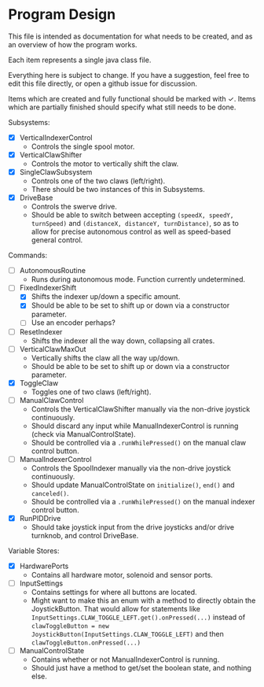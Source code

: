 Program Design
===

This file is intended as documentation for what needs to be created, and as an overview of how the program works.

Each item represents a single java class file.

Everything here is subject to change. If you have a suggestion, feel free to edit this file directly, or open a github issue for discussion.

Items which are created and fully functional should be marked with ✓. Items which are partially finished should specify what still needs to be done.

Subsystems:

- [x] VerticalIndexerControl
  - Controls the single spool motor.
- [x] VerticalClawShifter
  - Controls the motor to vertically shift the claw.
- [x] SingleClawSubsystem
  - Controls one of the two claws (left/right).
  - There should be two instances of this in Subsystems.
- [x] DriveBase
  - Controls the swerve drive.
  - Should be able to switch between accepting `(speedX, speedY, turnSpeed)` and `(distanceX, distanceY, turnDistance)`, so as to allow for precise autonomous control as well as speed-based general control.

Commands:

- [ ] AutonomousRoutine
  - Runs during autonomous mode. Function currently undetermined.
- [ ] FixedIndexerShift
  - [x] Shifts the indexer up/down a specific amount.
  - [x] Should be able to be set to shift up or down via a constructor parameter.
  - [ ] Use an encoder perhaps?
- [ ] ResetIndexer
  - Shifts the indexer all the way down, collapsing all crates.
- [ ] VerticalClawMaxOut
  - Vertically shifts the claw all the way up/down.
  - Should be able to be set to shift up or down via a constructor parameter.
- [x] ToggleClaw
  - Toggles one of two claws (left/right).
- [ ] ManualClawControl
  - Controls the VerticalClawShifter manually via the non-drive joystick continuously.
  - Should discard any input while ManualIndexerControl is running (check via ManualControlState).
  - Should be controlled via a `.runWhilePressed()` on the manual claw control button.
- [ ] ManualIndexerControl
  - Controls the SpoolIndexer manually via the non-drive joystick continuously.
  - Should update ManualControlState on `initialize()`, `end()` and `canceled()`.
  - Should be controlled via a `.runWhilePressed()` on the manual indexer control button.
- [x] RunPIDDrive
  - Should take joystick input from the drive joysticks and/or drive turnknob, and control DriveBase.

Variable Stores:

- [x] HardwarePorts
  - Contains all hardware motor, solenoid and sensor ports.
- [ ] InputSettings
  - Contains settings for where all buttons are located.
  - Might want to make this an enum with a method to directly obtain the JoystickButton. That would allow for statements like `InputSettings.CLAW_TOGGLE_LEFT.get().onPressed(...)` instead of `clawToggleButton = new JoystickButton(InputSettings.CLAW_TOGGLE_LEFT)` and then `clawToggleButton.onPressed(...)`
- [ ] ManualControlState
  - Contains whether or not ManualIndexerControl is running.
  - Should just have a method to get/set the boolean state, and nothing else.
